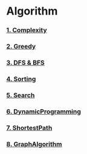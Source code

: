 # Algorithm

### [1. Complexity][link1]
[link1]: https://github.com/kimmincheol-kor/Study_Computer_Science/tree/master/Algorithm/Complexity

### [2. Greedy][link2]
[link2]: https://github.com/kimmincheol-kor/Study_Computer_Science/tree/master/Algorithm/Greedy

### [3. DFS & BFS][link3]
[link3]: https://github.com/kimmincheol-kor/Study_Computer_Science/tree/master/Algorithm/DFS%20%26%20BFS

### [4. Sorting][link4]
[link4]: https://github.com/kimmincheol-kor/Study_Computer_Science/tree/master/Algorithm/Sorting

### [5. Search][link5]
[link5]: https://github.com/kimmincheol-kor/Study_Computer_Science/tree/master/Algorithm/Search

### [6. DynamicProgramming][link6]
[link6]: https://github.com/kimmincheol-kor/Study_Computer_Science/tree/master/Algorithm/DP

### [7. ShortestPath][link7]
[link7]: https://github.com/kimmincheol-kor/Study_Computer_Science/tree/master/Algorithm/ShortestPath

### [8. GraphAlgorithm][link8]
[link8]: https://github.com/kimmincheol-kor/Study_Computer_Science/tree/master/Algorithm/GraphAlgorithm




